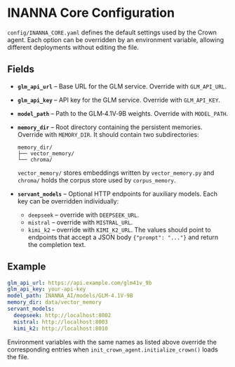 # INANNA Core Configuration

`config/INANNA_CORE.yaml` defines the default settings used by the Crown agent. Each option can be overridden by an environment variable, allowing different deployments without editing the file.

## Fields

- **`glm_api_url`** – Base URL for the GLM service. Override with `GLM_API_URL`.
- **`glm_api_key`** – API key for the GLM service. Override with `GLM_API_KEY`.
- **`model_path`** – Path to the GLM‑4.1V‑9B weights. Override with `MODEL_PATH`.
- **`memory_dir`** – Root directory containing the persistent memories. Override with `MEMORY_DIR`.
  It should contain two subdirectories:
  
  ```
  memory_dir/
  ├── vector_memory/
  └── chroma/
  ```
  `vector_memory/` stores embeddings written by `vector_memory.py` and
  `chroma/` holds the corpus store used by `corpus_memory`.
- **`servant_models`** – Optional HTTP endpoints for auxiliary models.
  Each key can be overridden individually:
  - `deepseek` – override with `DEEPSEEK_URL`.
  - `mistral` – override with `MISTRAL_URL`.
  - `kimi_k2` – override with `KIMI_K2_URL`.
  The values should point to endpoints that accept a JSON body `{"prompt": "..."}`
  and return the completion text.

## Example

```yaml
glm_api_url: https://api.example.com/glm41v_9b
glm_api_key: your-api-key
model_path: INANNA_AI/models/GLM-4.1V-9B
memory_dir: data/vector_memory
servant_models:
  deepseek: http://localhost:8002
  mistral: http://localhost:8003
  kimi_k2: http://localhost:8010
```

Environment variables with the same names as listed above override the
corresponding entries when `init_crown_agent.initialize_crown()` loads the file.
